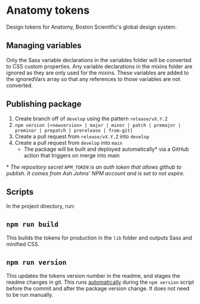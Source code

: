 # Anatomy tokens

Design tokens for Anatomy, Boston Scientific's global design system.

## Managing variables

Only the Sass variable declarations in the variables folder will be converted to CSS custom properties. Any variable declarations in the mixins folder are ignored as they are only used for the mixins. These variables are added to the ignoredVars array so that any references to those variables are not converted.

## Publishing package

1. Create branch off of `develop` using the pattern `release/vX.Y.Z`
2. `npm version [<newversion> | major | minor | patch | premajor | preminor | prepatch | prerelease | from-git]`
3. Create a pull request from `release/vX.Y.Z` into `develop`
4. Create a pull request from `develop` into `main`
   - The package will be built and deployed automatically\* via a GitHub action that triggers on merge into main

\* _The repository secret `NPM_TOKEN` is an auth token that allows github to publish. It comes from Ash Johns' NPM account and is set to not expire._

## Scripts

In the project directory, run:

## `npm run build`

This builds the tokens for production in the `lib` folder and outputs Sass and minified CSS.

## `npm run version`

This updates the tokens version number in the readme, and stages the readme changes in git. This runs [automatically](https://docs.npmjs.com/cli/v7/commands/npm-version#description) during the `npm version` script before the commit and after the package version change. It does not need to be run manually.

